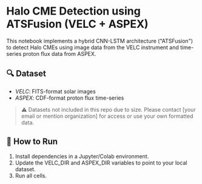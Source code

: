 
# Halo CME Detection using ATSFusion (VELC + ASPEX)

This notebook implements a hybrid CNN-LSTM architecture ("ATSFusion") to detect Halo CMEs using image data from the VELC instrument and time-series proton flux data from ASPEX.

## 🔍 Dataset
- *VELC*: FITS-format solar images
- *ASPEX*: CDF-format proton flux time-series
> ⚠ Datasets not included in this repo due to size. Please contact [your email or mention organization] for access or use your own formatted data.

## 🚀 How to Run
1. Install dependencies in a Jupyter/Colab environment.
2. Update the VELC_DIR and ASPEX_DIR variables to point to your local dataset.
3. Run all cells.
